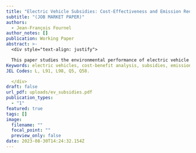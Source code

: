 ```yaml
---
title: "Electric Vehicle Subsidies: Cost-Effectiveness and Emission Reductions – Best Paper Award, 50th EARIE Conference"
subtitle: "(JOB MARKET PAPER)"
authors:
  - Jean-François Fournel
author_notes: []
publication: Working Paper
abstract: >-
  <div style="text-align: justify">

  This paper studies the environmental performance of electric vehicle subsidy programs in Canada. I leverage changes in the provincial-level subsidies to study their short-run impact on sales and charging station deployment using a natural experiment setting. My findings suggest that subsidies are very effective at increasing electric vehicle adoption, but failed to induce additional charging station installations in the short-run. I rely on a structural estimation of the demand for cars and the supply of charging stations to evaluate the environmental impact of subsidies. My results suggests that Canadian rebate programs led to an increase in adoption of 93%, and an increase in the size of the charging station network of 19%. I take these results as additional evidence of weak network effects. I propose a unified framework to conduct a cost-benefit analysis. I estimate the marginal cost of abating carbon emissions to be between $311 and $423 per ton, well above conventional estimates of the social cost of carbon. Part of the reason behind these high estimated costs is that half of the subsidies went to infra- marginal consumers who would have purchased an electric vehicle whether or not rebates are available. Finally, I evaluate the performance of two alternative policies: an income threshold on eligibility and a cash for clunker program. I find that the additional emission reductions tied to the removal of clunkers are crucial for improving the environmental performance of rebate programs.
Keywords: electric vehicles, cost-benefit analysis, subsidies, emission abatement, indirect network effects.
JEL Codes: L, L91, L98, Q5, Q58.

  </div>
draft: false
url_pdf: uploads/ev_subsidies.pdf
publication_types:
  - "1"
featured: true
tags: []
image:
  filename: ""
  focal_point: ""
  preview_only: false
date: 2023-08-30T14:24:32.154Z
---
```

